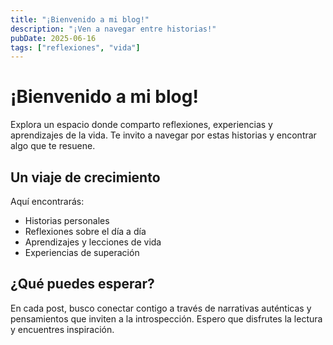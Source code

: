 ```yaml
---
title: "¡Bienvenido a mi blog!"
description: "¡Ven a navegar entre historias!"
pubDate: 2025-06-16
tags: ["reflexiones", "vida"]
---
```


# ¡Bienvenido a mi blog!

Explora un espacio donde comparto reflexiones, experiencias y aprendizajes de la vida. Te invito a navegar por estas historias y encontrar algo que te resuene.

## Un viaje de crecimiento

Aquí encontrarás:

- Historias personales
- Reflexiones sobre el día a día
- Aprendizajes y lecciones de vida
- Experiencias de superación

## ¿Qué puedes esperar?

En cada post, busco conectar contigo a través de narrativas auténticas y pensamientos que inviten a la introspección. Espero que disfrutes la lectura y encuentres inspiración. 